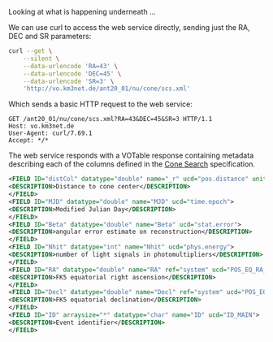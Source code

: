 Looking at what is happening underneath ...

We can use curl to access the web service directly, sending just the RA, DEC and SR parameters:
```bash
curl --get \
    --silent \
    --data-urlencode 'RA=43' \
    --data-urlencode 'DEC=45' \
    --data-urlencode 'SR=3' \
    'http://vo.km3net.de/ant20_01/nu/cone/scs.xml'
```

Which sends a basic HTTP request to the web service:
```
GET /ant20_01/nu/cone/scs.xml?RA=43&DEC=45&SR=3 HTTP/1.1
Host: vo.km3net.de
User-Agent: curl/7.69.1
Accept: */*
```

The web service responds with a VOTable response containing metadata describing each of the columns
defined in the [Cone Search](https://ivoa.net/documents/cover/ConeSearch-20060908.html) specification.
```xml
<FIELD ID="distCol" datatype="double" name="_r" ucd="pos.distance" unit="deg">
<DESCRIPTION>Distance to cone center</DESCRIPTION>
</FIELD>
<FIELD ID="MJD" datatype="double" name="MJD" ucd="time.epoch">
<DESCRIPTION>Modified Julian Day</DESCRIPTION>
</FIELD>
<FIELD ID="Beta" datatype="double" name="Beta" ucd="stat.error">
<DESCRIPTION>angular error estimate on reconstruction</DESCRIPTION>
</FIELD>
<FIELD ID="Nhit" datatype="int" name="Nhit" ucd="phys.energy">
<DESCRIPTION>number of light signals in photomultipliers</DESCRIPTION>
</FIELD>
<FIELD ID="RA" datatype="double" name="RA" ref="system" ucd="POS_EQ_RA_MAIN">
<DESCRIPTION>FK5 equatorial right ascension</DESCRIPTION>
</FIELD>
<FIELD ID="Decl" datatype="double" name="Decl" ref="system" ucd="POS_EQ_DEC_MAIN">
<DESCRIPTION>FK5 equatorial declination</DESCRIPTION>
</FIELD>
<FIELD ID="ID" arraysize="*" datatype="char" name="ID" ucd="ID_MAIN">
<DESCRIPTION>Event identifier</DESCRIPTION>
</FIELD>
```












